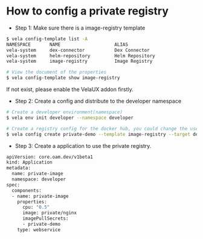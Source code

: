 # How to config a private registry

* Step 1: Make sure there is a image-registry template

```bash
$ vela config-template list -A
NAMESPACE       NAME                    ALIAS                                   SCOPE   SENSITIVE       CREATED-TIME                 
vela-system     dex-connector           Dex Connector                           system  false           2022-10-12 23:48:05 +0800 CST
vela-system     helm-repository         Helm Repository                         project false           2022-10-14 12:04:58 +0800 CST
vela-system     image-registry          Image Registry                          project false           2022-10-13 15:39:37 +0800 CST

# View the document of the properties
$ vela config-template show image-registry
```

If not exist, please enable the VelaUX addon firstly.

* Step 2: Create a config and distribute to the developer namespace

```bash
# Create a developer environment(namespace)
$ vela env init developer --namespace developer

# Create a registry config for the docker hub, you could change the username and password
$ vela config create private-demo --template image-registry --target developer registry=index.docker.io auth.username=demo auth.password=demo
```

* Step 3: Create a application to use the private registry.

```bash
apiVersion: core.oam.dev/v1beta1
kind: Application
metadata:
  name: private-image
  namespace: developer
spec:
  components:
  - name: private-image
    properties:
      cpu: "0.5"
      image: private/nginx
      imagePullSecrets:
      - private-demo
    type: webservice
```
